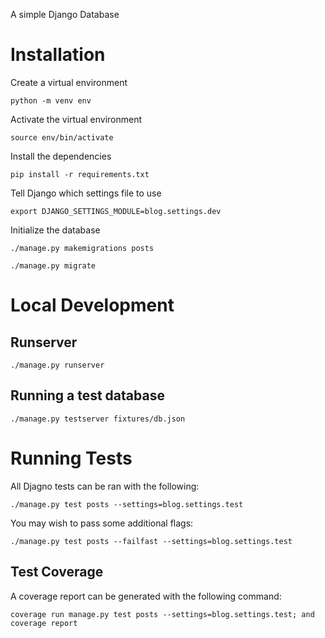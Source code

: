A simple Django Database

# Installation

Create a virtual environment

    python -m venv env

Activate the virtual environment

    source env/bin/activate

Install the dependencies

    pip install -r requirements.txt

Tell Django which settings file to use

    export DJANGO_SETTINGS_MODULE=blog.settings.dev

Initialize the database

    ./manage.py makemigrations posts

    ./manage.py migrate

# Local Development

## Runserver

    ./manage.py runserver


## Running a test database

    ./manage.py testserver fixtures/db.json

# Running Tests

All Djagno tests can be ran with the following:

    ./manage.py test posts --settings=blog.settings.test

You may wish to pass some additional flags:

    ./manage.py test posts --failfast --settings=blog.settings.test

## Test Coverage

A coverage report can be generated with the following command:

    coverage run manage.py test posts --settings=blog.settings.test; and coverage report
